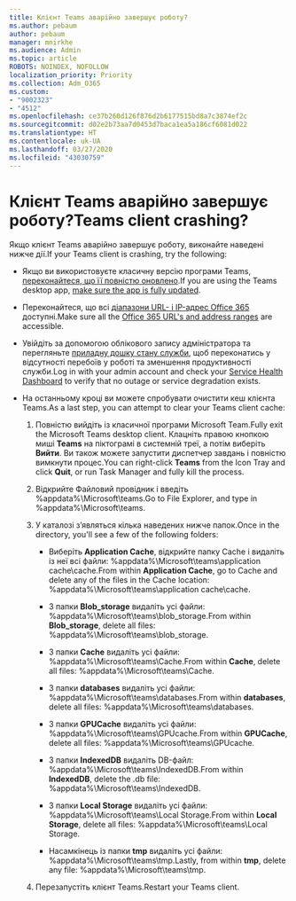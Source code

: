 ```yaml
---
title: Клієнт Teams аварійно завершує роботу?
ms.author: pebaum
author: pebaum
manager: mnirkhe
ms.audience: Admin
ms.topic: article
ROBOTS: NOINDEX, NOFOLLOW
localization_priority: Priority
ms.collection: Adm_O365
ms.custom:
- "9002323"
- "4512"
ms.openlocfilehash: ce37b260d126f876d2b6177515bd8a7c3874ef2c
ms.sourcegitcommit: d02e2b73aa7d0453d7baca1ea5a186cf6081d022
ms.translationtype: HT
ms.contentlocale: uk-UA
ms.lasthandoff: 03/27/2020
ms.locfileid: "43030759"
---
```

# <a name="teams-client-crashing"></a><span data-ttu-id="cb6ee-102">Клієнт Teams аварійно завершує роботу?</span><span class="sxs-lookup"><span data-stu-id="cb6ee-102">Teams client crashing?</span></span>

<span data-ttu-id="cb6ee-103">Якщо клієнт Teams аварійно завершує роботу, виконайте наведені нижче дії.</span><span class="sxs-lookup"><span data-stu-id="cb6ee-103">If your Teams client is crashing, try the following:</span></span>

- <span data-ttu-id="cb6ee-104">Якщо ви використовуєте класичну версію програми Teams, [переконайтеся, що її повністю оновлено](https://support.office.com/article/Update-Microsoft-Teams-535a8e4b-45f0-4f6c-8b3d-91bca7a51db1).</span><span class="sxs-lookup"><span data-stu-id="cb6ee-104">If you are using the Teams desktop app, [make sure the app is fully updated](https://support.office.com/article/Update-Microsoft-Teams-535a8e4b-45f0-4f6c-8b3d-91bca7a51db1).</span></span>

- <span data-ttu-id="cb6ee-105">Переконайтеся, що всі [діапазони URL- і IP-адрес Office 365](https://docs.microsoft.com/microsoftteams/connectivity-issues) доступні.</span><span class="sxs-lookup"><span data-stu-id="cb6ee-105">Make sure all the [Office 365 URL's and address ranges](https://docs.microsoft.com/microsoftteams/connectivity-issues) are accessible.</span></span>

- <span data-ttu-id="cb6ee-106">Увійдіть за допомогою облікового запису адміністратора та перегляньте [приладну дошку стану служби](https://docs.microsoft.com/office365/enterprise/view-service-health), щоб переконатись у відсутності перебоїв у роботі та зменшення продуктивності служби.</span><span class="sxs-lookup"><span data-stu-id="cb6ee-106">Log in with your admin account and check your [Service Health Dashboard](https://docs.microsoft.com/office365/enterprise/view-service-health) to verify that no outage or service degradation exists.</span></span>

 - <span data-ttu-id="cb6ee-107">На останньому кроці ви можете спробувати очистити кеш клієнта Teams.</span><span class="sxs-lookup"><span data-stu-id="cb6ee-107">As a last step, you can attempt to clear your Teams client cache:</span></span>

    1.  <span data-ttu-id="cb6ee-108">Повністю вийдіть із класичної програми Microsoft Team.</span><span class="sxs-lookup"><span data-stu-id="cb6ee-108">Fully exit the Microsoft Teams desktop client.</span></span> <span data-ttu-id="cb6ee-109">Клацніть правою кнопкою миші **Teams** на піктограмі в системній треї, а потім виберіть **Вийти**. Ви також можете запустити диспетчер завдань і повністю вимкнути процес.</span><span class="sxs-lookup"><span data-stu-id="cb6ee-109">You can right-click **Teams** from the Icon Tray and click **Quit**, or run Task Manager and fully kill the process.</span></span>

    2.  <span data-ttu-id="cb6ee-110">Відкрийте Файловий провідник і введіть %appdata%\Microsoft\teams.</span><span class="sxs-lookup"><span data-stu-id="cb6ee-110">Go to File Explorer, and type in %appdata%\Microsoft\teams.</span></span>

    3.  <span data-ttu-id="cb6ee-111">У каталозі з’являться кілька наведених нижче папок.</span><span class="sxs-lookup"><span data-stu-id="cb6ee-111">Once in the directory, you'll see a few of the following folders:</span></span>

         - <span data-ttu-id="cb6ee-112">Виберіть **Application Cache**, відкрийте папку Cache і видаліть із неї всі файли: %appdata%\Microsoft\teams\application cache\cache.</span><span class="sxs-lookup"><span data-stu-id="cb6ee-112">From within **Application Cache**, go to Cache and delete any of the files in the Cache location:  %appdata%\Microsoft\teams\application cache\cache.</span></span>

        - <span data-ttu-id="cb6ee-113">З папки **Blob_storage** видаліть усі файли: %appdata%\Microsoft\teams\blob_storage.</span><span class="sxs-lookup"><span data-stu-id="cb6ee-113">From within **Blob_storage**, delete all files: %appdata%\Microsoft\teams\blob_storage.</span></span>

        - <span data-ttu-id="cb6ee-114">З папки **Cache** видаліть усі файли: %appdata%\Microsoft\teams\Cache.</span><span class="sxs-lookup"><span data-stu-id="cb6ee-114">From within **Cache**, delete all files: %appdata%\Microsoft\teams\Cache.</span></span>

        - <span data-ttu-id="cb6ee-115">З папки **databases** видаліть усі файли: %appdata%\Microsoft\teams\databases.</span><span class="sxs-lookup"><span data-stu-id="cb6ee-115">From within **databases**, delete all files: %appdata%\Microsoft\teams\databases.</span></span>

        - <span data-ttu-id="cb6ee-116">З папки **GPUCache** видаліть усі файли: %appdata%\Microsoft\teams\GPUcache.</span><span class="sxs-lookup"><span data-stu-id="cb6ee-116">From within **GPUCache**, delete all files: %appdata%\Microsoft\teams\GPUcache.</span></span>

        - <span data-ttu-id="cb6ee-117">З папки **IndexedDB** видаліть DB-файл: %appdata%\Microsoft\teams\IndexedDB.</span><span class="sxs-lookup"><span data-stu-id="cb6ee-117">From within **IndexedDB**, delete the .db file: %appdata%\Microsoft\teams\IndexedDB.</span></span>

        - <span data-ttu-id="cb6ee-118">З папки **Local Storage** видаліть усі файли: %appdata%\Microsoft\teams\Local Storage.</span><span class="sxs-lookup"><span data-stu-id="cb6ee-118">From within **Local Storage**, delete all files: %appdata%\Microsoft\teams\Local Storage.</span></span>

        - <span data-ttu-id="cb6ee-119">Насамкінець із папки **tmp** видаліть усі файли: %appdata%\Microsoft\teams\tmp.</span><span class="sxs-lookup"><span data-stu-id="cb6ee-119">Lastly, from within **tmp**, delete any file: %appdata%\Microsoft\teams\tmp.</span></span>

    4. <span data-ttu-id="cb6ee-120">Перезапустіть клієнт Teams.</span><span class="sxs-lookup"><span data-stu-id="cb6ee-120">Restart your Teams client.</span></span>
